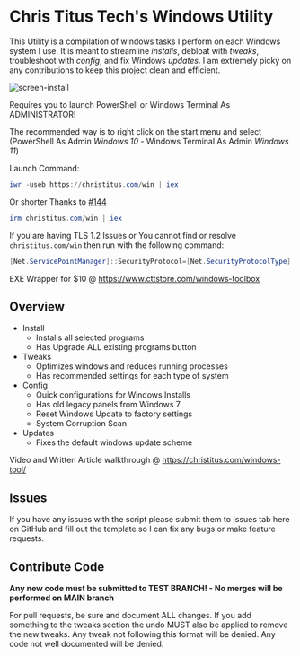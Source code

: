 # Chris Titus Tech's Windows Utility

This Utility is a compilation of windows tasks I perform on each Windows system I use. It is meant to streamline _installs_, debloat with _tweaks_, troubleshoot with _config_, and fix Windows _updates_. I am extremely picky on any contributions to keep this project clean and efficient.

![screen-install](screen-install.png)

Requires you to launch PowerShell or Windows Terminal As ADMINISTRATOR!

The recommended way is to right click on the start menu and select (PowerShell As Admin _Windows 10_ - Windows Terminal As Admin _Windows 11_)

Launch Command:

```powershell
iwr -useb https://christitus.com/win | iex
```

Or shorter Thanks to [#144](/../../issues/144)

```powershell
irm christitus.com/win | iex
```

If you are having TLS 1.2 Issues or You cannot find or resolve `christitus.com/win` then run with the following command:

```powershell
[Net.ServicePointManager]::SecurityProtocol=[Net.SecurityProtocolType]::Tls12;iex(New-Object Net.WebClient).DownloadString('https://raw.githubusercontent.com/ChrisTitusTech/winutil/main/winutil.ps1')
```

EXE Wrapper for $10 @ https://www.cttstore.com/windows-toolbox

## Overview

- Install
  - Installs all selected programs
  - Has Upgrade ALL existing programs button
- Tweaks
  - Optimizes windows and reduces running processes
  - Has recommended settings for each type of system
- Config
  - Quick configurations for Windows Installs
  - Has old legacy panels from Windows 7
  - Reset Windows Update to factory settings
  - System Corruption Scan
- Updates
  - Fixes the default windows update scheme

Video and Written Article walkthrough @ <https://christitus.com/windows-tool/>

## Issues

If you have any issues with the script please submit them to Issues tab here on GitHub and fill out the template so I can fix any bugs or make feature requests.

## Contribute Code

**Any new code must be submitted to TEST BRANCH! - No merges will be performed on MAIN branch**

For pull requests, be sure and document ALL changes. If you add something to the tweaks section the undo MUST also be applied to remove the new tweaks. Any tweak not following this format will be denied. Any code not well documented will be denied.
